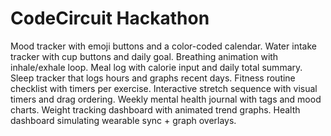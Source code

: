# CodeCircuit Hackathon

Mood tracker with emoji buttons and a color-coded calendar.
Water intake tracker with cup buttons and daily goal.
Breathing animation with inhale/exhale loop.
Meal log with calorie input and daily total summary.
Sleep tracker that logs hours and graphs recent days.
Fitness routine checklist with timers per exercise.
Interactive stretch sequence with visual timers and drag ordering.
Weekly mental health journal with tags and mood charts.
Weight tracking dashboard with animated trend graphs.
Health dashboard simulating wearable sync + graph overlays.